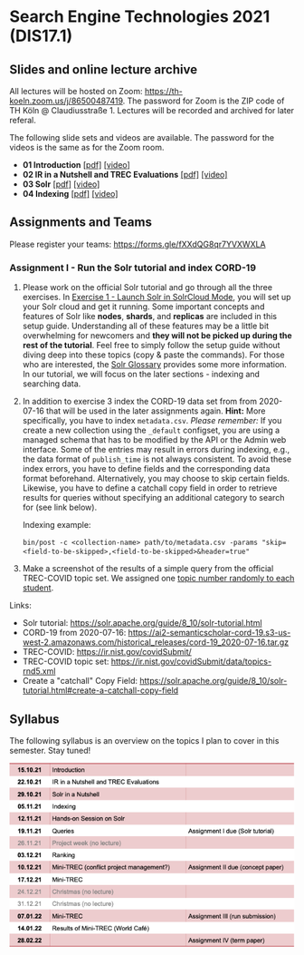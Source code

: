 # Search Engine Technologies 2021 (DIS17.1)

## Slides and online lecture archive

All lectures will be hosted on Zoom: https://th-koeln.zoom.us/j/86500487419. The password for Zoom is the ZIP code of TH Köln @ Claudiusstraße 1. Lectures will be recorded and archived for later referal.

The following slide sets and videos are available. The password for the videos is the same as for the Zoom room.

* **01 Introduction** [[pdf]](slides/DIS17-01-introduction.pdf) [[video]](https://th-koeln.sciebo.de/s/zkxwDLmIf3RnFsL)
* **02 IR in a Nutshell and TREC Evaluations** [[pdf]](slides/DIS17-02-IR-Nutshell.pdf) [[video]](https://th-koeln.sciebo.de/s/5UlwblJSHsaqzTM)
* **03 Solr** [[pdf]](slides/DIS17-03-Solr.pdf) [[video]](https://th-koeln.sciebo.de/s/LCdBeIX4P2uPicY)
* **04 Indexing** [[pdf]](slides/DIS17-04-Indexing.pdf) [[video]](https://th-koeln.sciebo.de/s/D8DZUZHCmVUMb7E)

## Assignments and Teams

Please register your teams: https://forms.gle/fXXdQG8qr7YVXWXLA 

### Assignment I - Run the Solr tutorial and index CORD-19

1. Please work on the official Solr tutorial and go through all the three exercises. In [Exercise 1 - Launch Solr in SolrCloud Mode](https://solr.apache.org/guide/8_10/solr-tutorial.html#launch-solr-in-solrcloud-mode), you will set up your Solr cloud and get it running. Some important concepts and features of Solr like **nodes**, **shards**, and **replicas** are included in this setup guide. Understanding all of these features may be a little bit overwhelming for newcomers and **they will not be picked up during the rest of the tutorial**. Feel free to simply follow the setup guide without diving deep into these topics (copy & paste the commands). For those who are interested, the [Solr Glossary](https://solr.apache.org/guide/8_10/solr-glossary.html) provides some more information. In our tutorial, we will focus on the later sections - indexing and searching data.
2. In addition to exercise 3 index the CORD-19 data set from from 2020-07-16 that will be used in the later assignments again. **Hint:** More specifically, you have to index `metadata.csv`. *Please remember:* If you create a new collection using the `_default` configset, you are using a managed schema that has to be modified by the API or the Admin web interface. Some of the entries may result in errors during indexing, e.g., the data format of `publish_time` is not always consistent. To avoid these index errors, you have to define fields and the corresponding data format beforehand. Alternatively, you may choose to skip certain fields. Likewise, you have to define a catchall copy field in order to retrieve results for queries without specifying an additional category to search for (see link below).
    
    Indexing example: 
    ```
    bin/post -c <collection-name> path/to/metadata.csv -params "skip=<field-to-be-skipped>,<field-to-be-skipped>&header=true"
    ```
3. Make a screenshot of the results of a simple query from the official TREC-COVID topic set. We assigned one [topic number randomly to each student](topic-student.md). 

Links: 
- Solr tutorial: https://solr.apache.org/guide/8_10/solr-tutorial.html
- CORD-19 from 2020-07-16: https://ai2-semanticscholar-cord-19.s3-us-west-2.amazonaws.com/historical_releases/cord-19_2020-07-16.tar.gz
- TREC-COVID: https://ir.nist.gov/covidSubmit/
- TREC-COVID topic set: https://ir.nist.gov/covidSubmit/data/topics-rnd5.xml
- Create a "catchall" Copy Field: https://solr.apache.org/guide/8_10/solr-tutorial.html#create-a-catchall-copy-field





## Syllabus

The following syllabus is an overview on the topics I plan to cover in this semester. Stay tuned!

![syllabus](syllabus.png)
